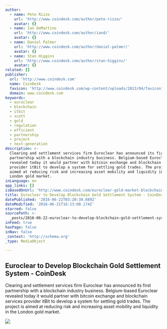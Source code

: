 ```yaml
---
author:
  - name: Pete Rizzo
    url: 'http://www.coindesk.com/author/pete-rizzo/'
    avatar: {}
  - name: Ian DeMartino
    url: 'http://www.coindesk.com/author/iand/'
    avatar: {}
  - name: Daniel Palmer
    url: 'http://www.coindesk.com/author/daniel-palmer/'
    avatar: {}
  - name: Stan Higgins
    url: 'http://www.coindesk.com/author/stan-higgins/'
    avatar: {}
related: []
publisher:
  url: 'http://www.coindesk.com'
  name: CoinDesk
  favicon: 'http://www.coindesk.com/wp-content/uploads/2013/04/favicon1.ico?b6542b'
  domain: www.coindesk.com
keywords:
  - euroclear
  - blockchain
  - itbit
  - scott
  - gold
  - regulation
  - efficient
  - partnership
  - project
  - next-generation
description: >-
  Clearing and settlement services firm Euroclear has announced its first
  partnership with a blockchain industry business. Belgium-based Euroclear
  revealed today it would partner with bitcoin exchange and blockchain services
  provider itBit to develop a system for settling gold trades. The project is
  aimed at reducing risk and increasing asset mobility and liquidity in the
  London gold market.
inLanguage: en
app_links: []
isBasedOnUrl: 'http://www.coindesk.com/euroclear-gold-market-blockchain/'
title: Euroclear to Develop Blockchain Gold Settlement System - CoinDesk
datePublished: '2016-06-22T03:20:30.889Z'
dateModified: '2016-06-21T16:13:00.174Z'
starred: false
sourcePath: >-
  _posts/2016-06-22-euroclear-to-develop-blockchain-gold-settlement-system-coi.md
inFeed: true
hasPage: false
inNav: false
_context: 'http://schema.org'
_type: MediaObject

---
```

<article style=""><h1>Euroclear to Develop Blockchain Gold Settlement System - CoinDesk</h1><p>Clearing and settlement services firm Euroclear has announced its first partnership with a blockchain industry business. Belgium-based Euroclear revealed today it would partner with bitcoin exchange and blockchain services provider itBit to develop a system for settling gold trades. The project is aimed at reducing risk and increasing asset mobility and liquidity in the London gold market.</p><img src="http://media.coindesk.com/2016/06/gold-nuggets-e1466522387457.jpg" /></article>
